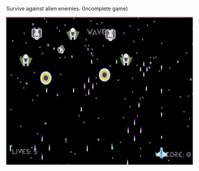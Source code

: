 Survive against alien enemies. (Incomplete game)

<img src="Galarix1.PNG" height="400" width="600" >

